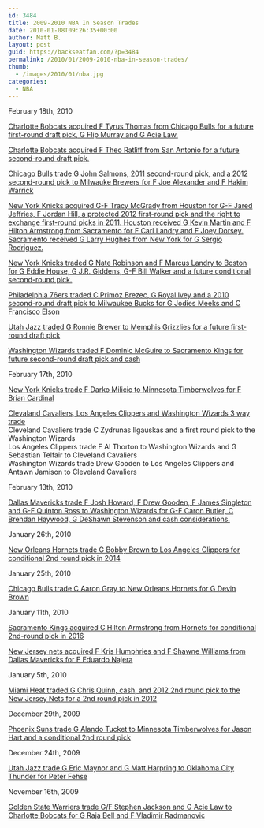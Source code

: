 ```yaml
---
id: 3484
title: 2009-2010 NBA In Season Trades
date: 2010-01-08T09:26:35+00:00
author: Matt B.
layout: post
guid: https://backseatfan.com/?p=3484
permalink: /2010/01/2009-2010-nba-in-season-trades/
thumb:
  - /images/2010/01/nba.jpg
categories:
  - NBA
---
```


<div class="entry">
  <p>
    February 18th, 2010
  </p>

  <p>
    <a href="http://www.chicagonow.com/blogs/sarah-spain/2010/02/bulls-trade-tyrus-thomas-to-bobcats-send-john-salmons-to-bucks.html">Charlotte Bobcats acquired F Tyrus Thomas from Chicago Bulls for a future first-round draft pick, G Flip Murray and G Acie Law. </a>
  </p>

  <p>
    <a href="http://www.mysanantonio.com/sports/spurs/84754662.html">Charlotte Bobcats acquired F Theo Ratliff from San Antonio for a future second-round draft pick.</a>
  </p>

  <p>
    <a href="http://www.chicagonow.com/blogs/sarah-spain/2010/02/bulls-trade-tyrus-thomas-to-bobcats-send-john-salmons-to-bucks.html">Chicago Bulls trade G John Salmons, 2011 second-round pick, and a 2012 second-round pick to Milwauke Brewers for F Joe Alexander and F Hakim Warrick</a>
  </p>

  <p>
    <a href="http://www.nytimes.com/2010/02/19/sports/basketball/19mcgrady.html">New York Knicks acquired G-F Tracy McGrady from Houston for G-F Jared Jeffries, F Jordan Hill, a protected 2012 first-round pick and the right to exchange first-round picks in 2011. Houston received G Kevin Martin and F Hilton Armstrong from Sacramento for F Carl Landry and F Joey Dorsey. Sacramento received G Larry Hughes from New York for G Sergio Rodriguez. </a>
  </p>

  <p>
    <a href="http://sports.espn.go.com/boston/nba/news/story?id=4924052">New York Knicks traded G Nate Robinson and F Marcus Landry to Boston for G Eddie House, G J.R. Giddens, G-F Bill Walker and a future conditional second-round pick.</a>
  </p>

  <p>
    <a href="http://www.philly.com/philly/sports/sixers/84762967.html">Philadelphia 76ers traded C Primoz Brezec, G Royal Ivey and a 2010 second-round draft pick to Milwaukee Bucks for G Jodies Meeks and C Francisco Elson</a>
  </p>

  <p>
    <a href="http://sports.espn.go.com/nba/news/story?id=4925339">Utah Jazz traded G Ronnie Brewer to Memphis Grizzlies for a future first-round draft pick</a>
  </p>

  <p>
    <a href="http://www.nba.com/wizards/news/mcguire_100219.html">Washington Wizards traded F Dominic McGuire to Sacramento Kings for future second-round draft pick and cash</a>
  </p>

  <p>
    February 17th, 2010
  </p>

  <p>
    <a href="http://www.twincities.com/sports/ci_14421520?nclick_check=1">New York Knicks trade F Darko Milicic to Minnesota Timberwolves for F Brian Cardinal</a>
  </p>

  <p>
    <a href="http://sports.espn.go.com/nba/news/story?id=4922833">Clevaland Cavaliers, Los Angeles Clippers and Washington Wizards 3 way trade</a><br /> Cleveland Cavaliers trade C Zydrunas Ilgauskas and a first round pick to the Washington Wizards<br /> Los Angeles Clippers trade F Al Thorton to Washington Wizards and G Sebastian Telfair to Cleveland Cavaliers<br /> Washington Wizards trade Drew Gooden to Los Angeles Clippers and Antawn Jamison to Cleveland Cavaliers
  </p>

  <p>
    February 13th, 2010
  </p>

  <p>
    <a href="http://sports.yahoo.com/nba/news?slug=ap-wizards-maverickstrade">Dallas Mavericks trade F Josh Howard, F Drew Gooden, F James Singleton and G-F Quinton Ross to Washington Wizards for G-F Caron Butler, C Brendan Haywood, G DeShawn Stevenson and cash considerations.</a>
  </p>

  <p>
    January 26th, 2010
  </p>

  <p>
    <a href="http://www.usatoday.com/sports/basketball/nba/2010-01-26-hornets-clippers-trade_N.htm">New Orleans Hornets trade G Bobby Brown to Los Angeles Clippers for conditional 2nd round pick in 2014</a>
  </p>

  <p>
    January 25th, 2010
  </p>

  <p>
    <a href="http://nbcsports.msnbc.com/id/35064085/ns/sports-player_news/">Chicago Bulls trade C Aaron Gray to New Orleans Hornets for G Devin Brown</a>
  </p>

  <p>
    January 11th, 2010
  </p>

  <p>
    <a href="http://sports.yahoo.com/nba/blog/ball_dont_lie/post/-Net-reaction-Hornets-Kings-trade?urn=nba,213099">Sacramento Kings acquired C Hilton Armstrong from Hornets for conditional 2nd-round pick in 2016</a>
  </p>

  <p>
    <a href="http://www.insidehoops.com/blog/?p=5246">New Jersey nets acquired F Kris Humphries and F Shawne Williams from Dallas Mavericks for F Eduardo Najera</a>
  </p>

  <p>
    January 5th, 2010
  </p>

  <p>
    <a href="http://sports.espn.go.com/nba/news/story?id=4799178">Miami Heat traded G Chris Quinn, cash, and 2012 2nd round pick to the New Jersey Nets for a 2nd round pick in 2012</a>
  </p>

  <p>
    December 29th, 2009
  </p>

  <p>
    <a href="http://www.azcentral.com/sports/suns/articles/2009/12/29/20091229-suns-alando-tucker-trade.html">Phoenix Suns trade G Alando Tucket to Minnesota Timberwolves for Jason Hart and a conditional 2nd round pick</a>
  </p>

  <p>
    December 24th, 2009
  </p>

  <p>
    <a href="http://sports.espn.go.com/nba/news/story?id=4766058">Utah Jazz trade G Eric Maynor and G Matt Harpring to Oklahoma City Thunder for Peter Fehse</a>
  </p>

  <p>
    November 16th, 2009
  </p>

  <p>
    <a href="http://sports.espn.go.com/nba/news/story?id=4659552">Golden State Warriers trade G/F Stephen Jackson and G Acie Law to Charlotte Bobcats for G Raja Bell and F Vladimir Radmanovic</a>
  </p>
</div>
